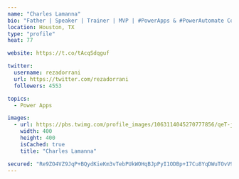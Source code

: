 ```yaml
---
name: "Charles Lamanna"
bio: "Father | Speaker | Trainer | MVP | #PowerApps & #PowerAutomate Community Super User | YouTuber Right-pointing triangle http://youtube.com/c/rezadorrani | Learn - Share - Clockwise rightwards and leftwards open circle arrows"
location: Houston, TX
type: "profile"
heat: 77

website: https://t.co/tAcqSdqguf

twitter:
  username: rezadorrani
  url: https://twitter.com/rezadorrani
  followers: 4553

topics:
  - Power Apps

images:
  - url: https://pbs.twimg.com/profile_images/1063114045270777856/qeT-jpWr_400x400.jpg
    width: 400
    height: 400
    isCached: true
    title: "Charles Lamanna"

secured: "Re9ZO4VZ9JqP+BQydKieKm3vTebPUkWOHqBJpPyI1ODBp+I7Cu8YqDWuTOvV9dct95G78LtkVDZUiRdsDAn9ulrmgYwh5UeTX3RnfSrwBcY3hQfC3yA5vIO1twqhGXSBZnVRgw77KXO5j4/Prj7KV2WEfTZgbqxh3c1J+k1NDHfuIt5DpdnNMFHsMFgggOF2BdHB/Qx2QFSToAClelpuii8wJgPYQSOMwnNv8/KsW8iNaG0n8FZgPSKODch3hUQFW0uuy5UVvoA1+i0zutSZMlDXTTf9m3riuu7in3MV9QHVDePgYzkZU0mJnpe1UIjAj3KauBtExAFi5ffh8fwHfS4Bs0f5L5cZz2bSuRA5Hj+QkQCLOzaWaF9NIj1/s1lC9Ay6yLnshcaWu2GDIZ/6xQ==;52QWStvTaC1F+gmlbXE4jQ=="
---
```


